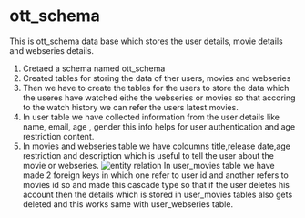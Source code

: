 # ott_schema
This is ott_schema data base which stores the user details, movie details and webseries details.
1. Cretaed a schema named ott_schema
2. Created tables for storing the data of ther users, movies and webseries
3. Then we have to create the tables for the users to store the data which the useres have watched eithe the webseries or movies so that accoring to the watch history we can refer the users latest movies.
4. In user table we have collected information from the user details like name, email, age , gender this info helps for user authentication and age restriction content.
5. In movies and webseries table we have coloumns title,release date,age restriction and description which is useful to tell the user about the movie or webseries.
![entity relation](https://user-images.githubusercontent.com/88681651/229100338-2ee148aa-f8d1-4d4b-8d41-2417f500f922.png)
In user_movies table we have made 2 foreign keys in which one refer to user id and another refers to movies id so and made this cascade type so that if the user deletes his account then the details which is stored in user_movies tables also gets deleted and this works same with user_webseries table.
